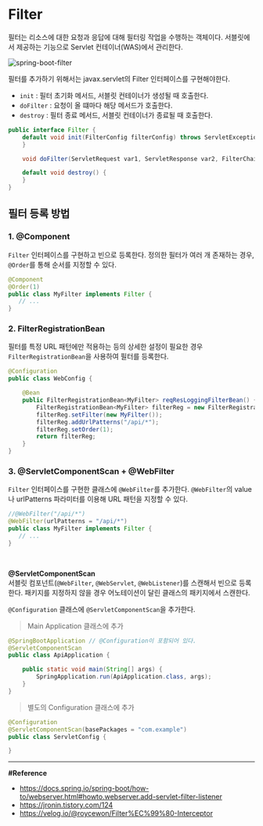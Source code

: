 # Filter
필터는 리소스에 대한 요청과 응답에 대해 필터링 작업을 수행하는 객체이다.
서블릿에서 제공하는 기능으로 Servlet 컨테이너(WAS)에서 관리한다.

![spring-boot-filter](https://github.com/sunyesle/TIL/assets/45172865/95fc2a1f-fd48-4cae-9175-18d323172840)

필터를 추가하기 위해서는 javax.servlet의 Filter 인터페이스를 구현해야한다.
- `init` : 필터 초기화 메서드, 서블릿 컨테이너가 생성될 때 호출한다.
- `doFilter` : 요청이 올 떄마다 해당 메서드가 호출한다.
- `destroy` : 필터 종료 메서드, 서블릿 컨테이너가 종료될 때 호출한다.
```java
public interface Filter {
    default void init(FilterConfig filterConfig) throws ServletException {
    }

    void doFilter(ServletRequest var1, ServletResponse var2, FilterChain var3) throws IOException, ServletException;

    default void destroy() {
    }
}
```

## 필터 등록 방법

### 1. @Component
`Filter` 인터페이스를 구현하고 빈으로 등록한다. 정의한 필터가 여러 개 존재하는 경우, `@Order`를 통해 순서를 지정할 수 있다.
```java
@Component
@Order(1)
public class MyFilter implements Filter {
   // ...
}
```

### 2. FilterRegistrationBean
필터를 특정 URL 패턴에만 적용하는 등의 상세한 설정이 필요한 경우 `FilterRegistrationBean`을 사용하여 필터를 등록한다.
```java
@Configuration
public class WebConfig {

    @Bean
    public FilterRegistrationBean<MyFilter> reqResLoggingFilterBean() {
        FilterRegistrationBean<MyFilter> filterReg = new FilterRegistrationBean<>();
        filterReg.setFilter(new MyFilter());
        filterReg.addUrlPatterns("/api/*");
        filterReg.setOrder(1);
        return filterReg;
    }
}
```

### 3. @ServletComponentScan + @WebFilter
`Filter` 인터페이스를 구현한 클래스에 `@WebFilter`를 추가한다.
`@WebFilter`의 value 나 urlPatterns 파라미터를 이용해 URL 패턴을 지정할 수 있다.
```java
//@WebFilter("/api/*")
@WebFilter(urlPatterns = "/api/*")
public class MyFilter implements Filter {
   // ...
}
```
<br>

**@ServletComponentScan**<br>
서블릿 컴포넌트(`@WebFilter`, `@WebServlet`, `@WebListener`)를 스캔해서 빈으로 등록한다. 패키지를 지정하지 않을 경우 어노테이션이 달린 클래스의 패키지에서 스캔한다.
<br>

`@Configuration` 클래스에 `@ServletComponentScan`을 추가한다.
> Main Application 클래스에 추가
```java
@SpringBootApplication // @Configuration이 포함되어 있다.
@ServletComponentScan
public class ApiApplication {

	public static void main(String[] args) {
		SpringApplication.run(ApiApplication.class, args);
	}
}
```
> 별도의 Configuration 클래스에 추가
```java
@Configuration
@ServletComponentScan(basePackages = "com.example")
public class ServletConfig {

}
```

---
**#Reference**
- https://docs.spring.io/spring-boot/how-to/webserver.html#howto.webserver.add-servlet-filter-listener
- https://jronin.tistory.com/124
- https://velog.io/@roycewon/Filter%EC%99%80-Interceptor
